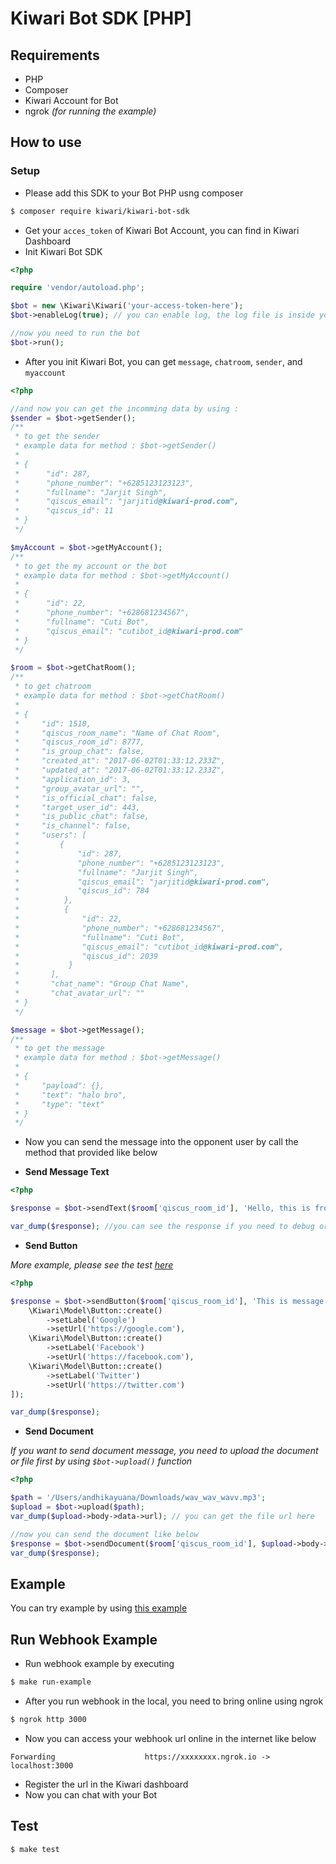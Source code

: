 # Kiwari Bot SDK [PHP]

## Requirements

* PHP
* Composer
* Kiwari Account for Bot
* ngrok _(for running the example)_

## How to use

### Setup

* Please add this SDK to your Bot PHP usng composer

```bash
$ composer require kiwari/kiwari-bot-sdk
```

* Get your `acces_token` of Kiwari Bot Account, you can find in Kiwari Dashboard
* Init Kiwari Bot SDK

```php
<?php

require 'vendor/autoload.php';

$bot = new \Kiwari\Kiwari('your-access-token-here');
$bot->enableLog(true); // you can enable log, the log file is inside your tmp

//now you need to run the bot
$bot->run();
```

* After you init Kiwari Bot, you can get `message`, `chatroom`, `sender`, and `myaccount`

```php
<?php

//and now you can get the incomming data by using :
$sender = $bot->getSender();
/**
 * to get the sender
 * example data for method : $bot->getSender()
 * 
 * {
 *      "id": 287,
 *      "phone_number": "+6285123123123",
 *      "fullname": "Jarjit Singh",
 *      "qiscus_email": "jarjitid@kiwari-prod.com",
 *      "qiscus_id": 11
 * }
 */

$myAccount = $bot->getMyAccount();
/**
 * to get the my account or the bot
 * example data for method : $bot->getMyAccount()
 * 
 * {
 *      "id": 22,
 *      "phone_number": "+628681234567",
 *      "fullname": "Cuti Bot",
 *      "qiscus_email": "cutibot_id@kiwari-prod.com"
 * }
 */

$room = $bot->getChatRoom();
/**
 * to get chatroom
 * example data for method : $bot->getChatRoom()
 * 
 * {
 *     "id": 1510,
 *     "qiscus_room_name": "Name of Chat Room",
 *     "qiscus_room_id": 8777,
 *     "is_group_chat": false,
 *     "created_at": "2017-06-02T01:33:12.233Z",
 *     "updated_at": "2017-06-02T01:33:12.233Z",
 *     "application_id": 3,
 *     "group_avatar_url": "",
 *     "is_official_chat": false,
 *     "target_user_id": 443,
 *     "is_public_chat": false,
 *     "is_channel": false,
 *     "users": [
 *         {
 *             "id": 287,
 *             "phone_number": "+6285123123123",
 *             "fullname": "Jarjit Singh",
 *             "qiscus_email": "jarjitid@kiwari-prod.com",
 *             "qiscus_id": 784
 *          },
 *          {
 *              "id": 22,
 *              "phone_number": "+628681234567",
 *              "fullname": "Cuti Bot",
 *              "qiscus_email": "cutibot_id@kiwari-prod.com",
 *              "qiscus_id": 2039
 *           }
 *       ],
 *       "chat_name": "Group Chat Name",
 *       "chat_avatar_url": ""
 * }
 */

$message = $bot->getMessage();
/**
 * to get the message
 * example data for method : $bot->getMessage()
 * 
 * {
 *     "payload": {},
 *     "text": "halo bro",
 *     "type": "text"
 * }
 */
```

* Now you can send the message into the opponent user by call the method that provided like below

* **Send Message Text**

```php
<?php

$response = $bot->sendText($room['qiscus_room_id'], 'Hello, this is from Kiwari Bot SDK PHP');

var_dump($response); //you can see the response if you need to debug or something to handle in your bot
```

* **Send Button**

_More example, please see the test [here](tests/Model/ButtonTest.php)_

```php
<?php

$response = $bot->sendButton($room['qiscus_room_id'], 'This is message Example', [
    \Kiwari\Model\Button::create()
        ->setLabel('Google')
        ->setUrl('https://google.com'),
    \Kiwari\Model\Button::create()
        ->setLabel('Facebook')
        ->setUrl('https://facebook.com'),
    \Kiwari\Model\Button::create()
        ->setLabel('Twitter')
        ->setUrl('https://twitter.com')
]);

var_dump($response);
```

* **Send Document**

_If you want to send document message, you need to upload the document or file first by using `$bot->upload()` function_

```php
<?php

$path = '/Users/andhikayuana/Downloads/wav_wav_wavv.mp3';
$upload = $bot->upload($path);
var_dump($upload->body->data->url); // you can get the file url here

//now you can send the document like below
$response = $bot->sendDocument($room['qiscus_room_id'], $upload->body->data->url);
var_dump($response);
```

## Example

You can try example by using [this example](./example)

## Run Webhook Example

* Run webhook example by executing

```bash
$ make run-example
```

* After you run webhook in the local, you need to bring online using ngrok

```bash
$ ngrok http 3000
```

* Now you can access your webhook url online in the internet like below

```
Forwarding                    https://xxxxxxxx.ngrok.io -> localhost:3000  
```

* Register the url in the Kiwari dashboard
* Now you can chat with your Bot

## Test

```bash
$ make test
```